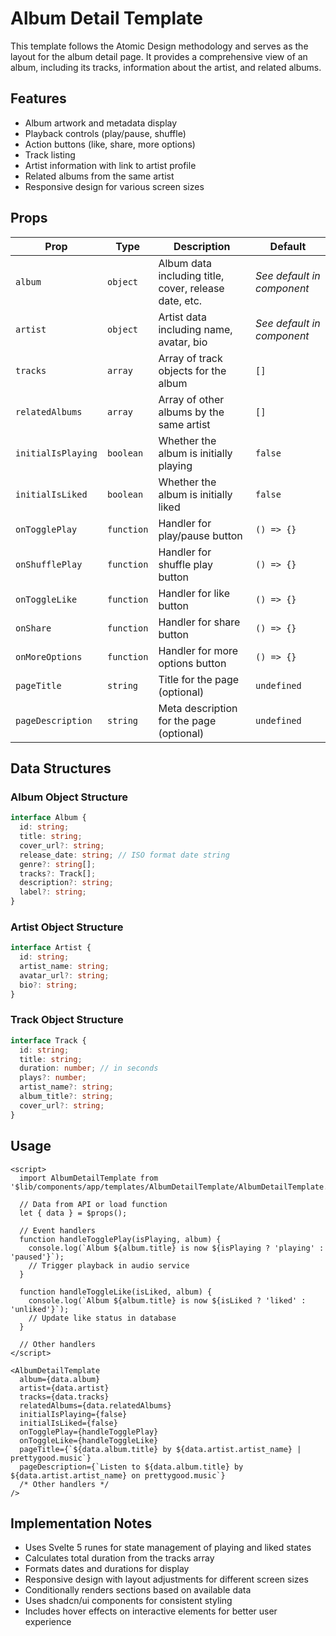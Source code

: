 # Album Detail Template

This template follows the Atomic Design methodology and serves as the layout for the album detail page. It provides a comprehensive view of an album, including its tracks, information about the artist, and related albums.

## Features

- Album artwork and metadata display
- Playback controls (play/pause, shuffle)
- Action buttons (like, share, more options)
- Track listing
- Artist information with link to artist profile
- Related albums from the same artist
- Responsive design for various screen sizes

## Props

| Prop | Type | Description | Default |
|------|------|-------------|---------|
| `album` | `object` | Album data including title, cover, release date, etc. | *See default in component* |
| `artist` | `object` | Artist data including name, avatar, bio | *See default in component* |
| `tracks` | `array` | Array of track objects for the album | `[]` |
| `relatedAlbums` | `array` | Array of other albums by the same artist | `[]` |
| `initialIsPlaying` | `boolean` | Whether the album is initially playing | `false` |
| `initialIsLiked` | `boolean` | Whether the album is initially liked | `false` |
| `onTogglePlay` | `function` | Handler for play/pause button | `() => {}` |
| `onShufflePlay` | `function` | Handler for shuffle play button | `() => {}` |
| `onToggleLike` | `function` | Handler for like button | `() => {}` |
| `onShare` | `function` | Handler for share button | `() => {}` |
| `onMoreOptions` | `function` | Handler for more options button | `() => {}` |
| `pageTitle` | `string` | Title for the page (optional) | `undefined` |
| `pageDescription` | `string` | Meta description for the page (optional) | `undefined` |

## Data Structures

### Album Object Structure

```typescript
interface Album {
  id: string;
  title: string;
  cover_url?: string;
  release_date: string; // ISO format date string
  genre?: string[];
  tracks?: Track[];
  description?: string;
  label?: string;
}
```

### Artist Object Structure

```typescript
interface Artist {
  id: string;
  artist_name: string;
  avatar_url?: string;
  bio?: string;
}
```

### Track Object Structure

```typescript
interface Track {
  id: string;
  title: string;
  duration: number; // in seconds
  plays?: number;
  artist_name?: string;
  album_title?: string;
  cover_url?: string;
}
```

## Usage

```svelte
<script>
  import AlbumDetailTemplate from '$lib/components/app/templates/AlbumDetailTemplate/AlbumDetailTemplate.svelte';
  
  // Data from API or load function
  let { data } = $props();
  
  // Event handlers
  function handleTogglePlay(isPlaying, album) {
    console.log(`Album ${album.title} is now ${isPlaying ? 'playing' : 'paused'}`);
    // Trigger playback in audio service
  }
  
  function handleToggleLike(isLiked, album) {
    console.log(`Album ${album.title} is now ${isLiked ? 'liked' : 'unliked'}`);
    // Update like status in database
  }
  
  // Other handlers
</script>

<AlbumDetailTemplate 
  album={data.album}
  artist={data.artist}
  tracks={data.tracks}
  relatedAlbums={data.relatedAlbums}
  initialIsPlaying={false}
  initialIsLiked={false}
  onTogglePlay={handleTogglePlay}
  onToggleLike={handleToggleLike}
  pageTitle={`${data.album.title} by ${data.artist.artist_name} | prettygood.music`}
  pageDescription={`Listen to ${data.album.title} by ${data.artist.artist_name} on prettygood.music`}
  /* Other handlers */
/>
```

## Implementation Notes

- Uses Svelte 5 runes for state management of playing and liked states
- Calculates total duration from the tracks array
- Formats dates and durations for display
- Responsive design with layout adjustments for different screen sizes
- Conditionally renders sections based on available data
- Uses shadcn/ui components for consistent styling
- Includes hover effects on interactive elements for better user experience
